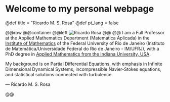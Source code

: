 # Welcome to my personal webpage

@def title = "Ricardo M. S. Rosa"
@def pt_lang = false

@@row
@@container
@@left ![Ricardo Rosa](/pages/img/rrosamontealban_square_small.jpg) @@
@@
I am a Full Professor at the Applied Mathematics Department (Matemática Aplicada) in the [Institute of Mathematics](www.im.ufrj.br) of the Federal University of Rio de Janeiro (Instituto de Matemática/Universidade Federal do Rio de Janeiro - IM/UFRJ), with a PhD degree in [Applied Mathematics from the Indiana University, USA](https://math.indiana.edu).

My background is on Partial Differential Equations, with emphasis in Infinite Dimensional Dynamical Systems, incompressible Navier-Stokes equations, and statistical solutions connected with turbulence.

&mdash; Ricardo M. S. Rosa
<!-- ~~~
<div style="clear: both"></div>
~~~ -->
@@

